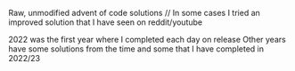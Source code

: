 Raw, unmodified advent of code solutions //
In some cases I tried an improved solution that I have seen on reddit/youtube 

2022 was the first year where I completed each day on release
Other years have some solutions from the time and some that I have completed in 2022/23 
